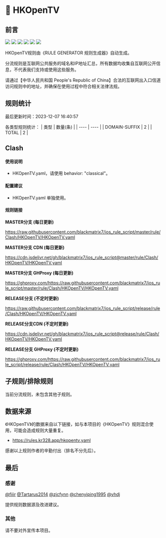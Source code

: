 # 🧸 HKOpenTV

## 前言

![](https://shields.io/badge/-移除重复规则-ff69b4) ![](https://shields.io/badge/-DOMAIN与DOMAIN--SUFFIX合并-green) ![](https://shields.io/badge/-DOMAIN--SUFFIX间合并-critical) ![](https://shields.io/badge/-DOMAIN与DOMAIN--KEYWORD合并-9cf) ![](https://shields.io/badge/-DOMAIN--SUFFIX与DOMAIN--KEYWORD合并-blue) ![](https://shields.io/badge/-IP--CIDR(6)合并-blueviolet) 

HKOpenTV规则由《RULE GENERATOR 规则生成器》自动生成。

分流规则是互联网公共服务的域名和IP地址汇总，所有数据均收集自互联网公开信息，不代表我们支持或使用这些服务。

请通过【中华人民共和国 People's Republic of China】合法的互联网出入口信道访问规则中的地址，并确保在使用过程中符合相关法律法规。

## 规则统计

最后更新时间：2023-12-07 16:40:57

各类型规则统计：
| 类型 | 数量(条)  | 
| ---- | ----  |
| DOMAIN-SUFFIX | 2  | 
| TOTAL | 2  | 


## Clash 

#### 使用说明
- HKOpenTV.yaml，请使用 behavior: "classical"。

#### 配置建议
- HKOpenTV.yaml 单独使用。

#### 规则链接
**MASTER分支 (每日更新)**

https://raw.githubusercontent.com/blackmatrix7/ios_rule_script/master/rule/Clash/HKOpenTV/HKOpenTV.yaml

**MASTER分支 CDN (每日更新)**

https://cdn.jsdelivr.net/gh/blackmatrix7/ios_rule_script@master/rule/Clash/HKOpenTV/HKOpenTV.yaml

**MASTER分支 GHProxy (每日更新)**

https://ghproxy.com/https://raw.githubusercontent.com/blackmatrix7/ios_rule_script/master/rule/Clash/HKOpenTV/HKOpenTV.yaml

**RELEASE分支 (不定时更新)**

https://raw.githubusercontent.com/blackmatrix7/ios_rule_script/release/rule/Clash/HKOpenTV/HKOpenTV.yaml

**RELEASE分支CDN (不定时更新)**

https://cdn.jsdelivr.net/gh/blackmatrix7/ios_rule_script@release/rule/Clash/HKOpenTV/HKOpenTV.yaml

**RELEASE分支 GHProxy (不定时更新)**

https://ghproxy.com/https://raw.githubusercontent.com/blackmatrix7/ios_rule_script/release/rule/Clash/HKOpenTV/HKOpenTV.yaml

## 子规则/排除规则


当前分流规则，未包含其他子规则。

## 数据来源

《HKOpenTV》的数据来自以下链接，如与本项目的《HKOpenTV》规则混合使用，可能会造成规则大量重复。

- https://rules.kr328.app/hkopentv.yaml


感谢以上规则作者的辛勤付出（排名不分先后）。

## 最后

### 感谢

[@fiiir](https://github.com/fiiir) [@Tartarus2014](https://github.com/Tartarus2014) [@zjcfynn](https://github.com/zjcfynn) [@chenyiping1995](https://github.com/chenyiping1995) [@vhdj](https://github.com/vhdj)

提供规则数据源及改进建议。

### 其他

请不要对外宣传本项目。